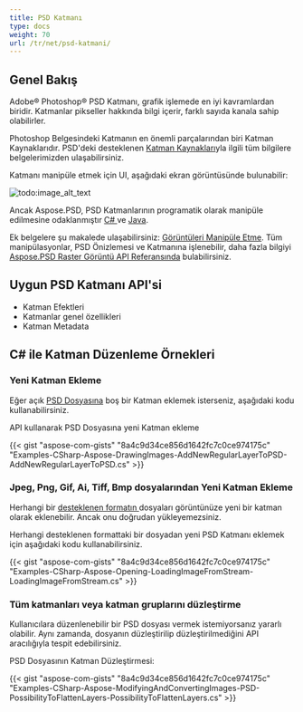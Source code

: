 ```yaml
---
title: PSD Katmanı
type: docs
weight: 70
url: /tr/net/psd-katmani/
---
```


## **Genel Bakış**
Adobe® Photoshop® PSD Katmanı, grafik işlemede en iyi kavramlardan biridir. Katmanlar pikseller hakkında bilgi içerir, farklı sayıda kanala sahip olabilirler.

Photoshop Belgesindeki Katmanın en önemli parçalarından biri Katman Kaynaklarıdır. PSD'deki desteklenen [Katman Kaynakları](/psd/tr/net/psd-katman-kaynaklarının-listesi/)yla ilgili tüm bilgilere belgelerimizden ulaşabilirsiniz.

Katmanı manipüle etmek için UI, aşağıdaki ekran görüntüsünde bulunabilir:

![todo:image_alt_text](psd-katmani_1.png)

Ancak Aspose.PSD, PSD Katmanlarının programatik olarak manipüle edilmesine odaklanmıştır [C# ](/psd/tr/net/home/)ve [Java](https://docs.aspose.com/display/psdjava/Aspose.PSD+for+Java+Home).

Ek belgelere şu makalede ulaşabilirsiniz: [Görüntüleri Manipüle Etme](/psd/tr/net/goruntuleri-manipule-etme-html/). Tüm manipülasyonlar, PSD Önizlemesi ve Katmanına işlenebilir, daha fazla bilgiyi [Aspose.PSD Raster Görüntü API Referansında](https://reference.aspose.com/psd/net/aspose.psd/rasterimage) bulabilirsiniz.

## **Uygun PSD Katmanı API'si**
- Katman Efektleri
- Katmanlar genel özellikleri
- Katman Metadata

## **C# ile Katman Düzenleme Örnekleri**
### **Yeni Katman Ekleme**
Eğer açık [PSD Dosyasına](/psd/tr/net/psd-dosyasi/) boş bir Katman eklemek isterseniz, aşağıdaki kodu kullanabilirsiniz.

API kullanarak PSD Dosyasına yeni Katman ekleme

{{< gist "aspose-com-gists" "8a4c9d34ce856d1642fc7c0ce974175c" "Examples-CSharp-Aspose-DrawingImages-AddNewRegularLayerToPSD-AddNewRegularLayerToPSD.cs" >}}

### **Jpeg, Png, Gif, Ai, Tiff, Bmp dosyalarından Yeni Katman Ekleme**
Herhangi bir [desteklenen formatın ](/psd/tr/net/desteklenen-dosya-formatları/)dosyaları görüntünüze yeni bir katman olarak eklenebilir. Ancak onu doğrudan yükleyemezsiniz.

Herhangi desteklenen formattaki bir dosyadan yeni PSD Katmanı eklemek için aşağıdaki kodu kullanabilirsiniz.

{{< gist "aspose-com-gists" "8a4c9d34ce856d1642fc7c0ce974175c" "Examples-CSharp-Aspose-Opening-LoadingImageFromStream-LoadingImageFromStream.cs" >}}

### **Tüm katmanları veya katman gruplarını düzleştirme**
Kullanıcılara düzenlenebilir bir PSD dosyası vermek istemiyorsanız yararlı olabilir. Aynı zamanda, dosyanın düzleştirilip düzleştirilmediğini API aracılığıyla tespit edebilirsiniz.

PSD Dosyasının Katman Düzleştirmesi:

{{< gist "aspose-com-gists" "8a4c9d34ce856d1642fc7c0ce974175c" "Examples-CSharp-Aspose-ModifyingAndConvertingImages-PSD-PossibilityToFlattenLayers-PossibilityToFlattenLayers.cs" >}}
